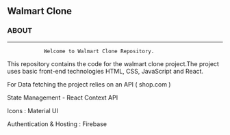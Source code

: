 ## Walmart Clone

### ABOUT
---
                Welcome to Walmart Clone Repository. 


This repository contains the code for the walmart clone project.The project uses basic front-end technologies HTML, CSS, JavaScript and React.


For Data fetching the project relies on an API ( shop.com )

State Management - React Context API

Icons : Material UI

Authentication & Hosting : Firebase
